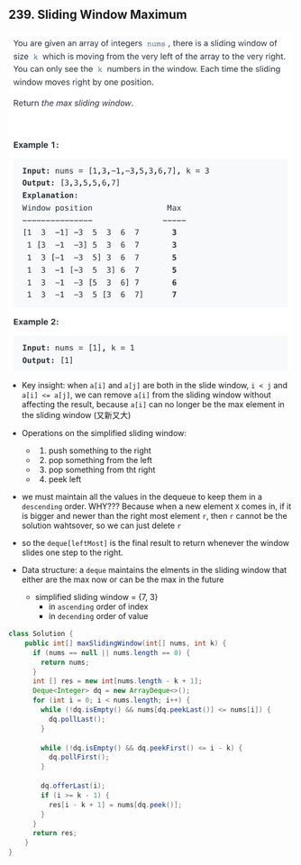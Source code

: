 ## 239. Sliding Window Maximum

![](img/2021-12-22-16-45-41.png)


- Key insight: when `a[i]` and `a[j]` are both in the slide window, 
  `i < j` and `a[i] <= a[j]`, we can remove `a[i]` from the sliding 
  window without affecting the result, because `a[i]` can no longer be
  the max element in the sliding window (又新又大)

- Operations on the simplified sliding window:
  - 1. push something to the right
  - 2. pop something from the left
  - 3. pop something from tht right
  - 4. peek left

- we must maintain all the values in the dequeue to keep them in a 
  `descending` order. WHY??? Because when a new element `X` comes in,
  if it is bigger and newer than the right most element `r`, then `r` 
  cannot be the solution wahtsover, so we can just delete `r`

- so the `deque[leftMost]` is the final result to return whenever the
  window slides one step to the right.

- Data structure: a `deque` maintains the elments in the sliding window
  that either are the max now or can be the max in the future
  - simplified sliding window = {7, 3}
    - in `ascending` order of index
    - in `decending` order of value

```java
class Solution {
    public int[] maxSlidingWindow(int[] nums, int k) {     
      if (nums == null || nums.length == 0) {
        return nums;
      }
      int [] res = new int[nums.length - k + 1];
      Deque<Integer> dq = new ArrayDeque<>();
      for (int i = 0; i < nums.length; i++) {
        while (!dq.isEmpty() && nums[dq.peekLast()] <= nums[i]) {
          dq.pollLast();
        }
        
        while (!dq.isEmpty() && dq.peekFirst() <= i - k) {
          dq.pollFirst();
        }
        
        dq.offerLast(i);
        if (i >= k - 1) {
          res[i - k + 1] = nums[dq.peek()];
        }
      }       
      return res;  
    }
}
```